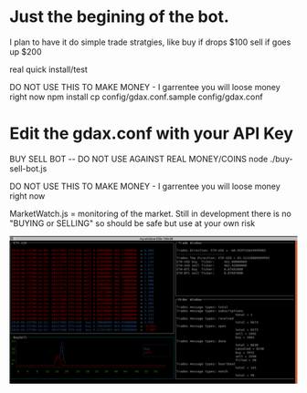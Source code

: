 # Just the begining of the bot.

I plan to have it do simple trade stratgies, like buy if drops $100 sell if goes up $200


real quick install/test

DO NOT USE THIS TO MAKE MONEY - I garrentee you will loose money right now
npm install
cp config/gdax.conf.sample config/gdax.conf 
# Edit the gdax.conf with your API Key
BUY SELL BOT -- DO NOT USE AGAINST REAL MONEY/COINS
node ./buy-sell-bot.js

DO NOT USE THIS TO MAKE MONEY - I garrentee you will loose money right now


MarketWatch.js  = monitoring of the market. Still in development there is no "BUYING or SELLING" so should be safe but use at your own risk

![MarketWatch](/images/MarketWatch.png)
